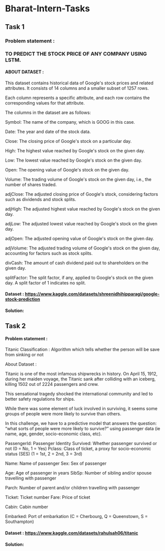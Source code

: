 # Bharat-Intern-Tasks
## Task 1
### Problem statement :

### TO PREDICT THE STOCK PRICE OF ANY COMPANY USING LSTM.

#### ABOUT DATASET :

This dataset contains historical data of Google's stock prices and related attributes. It consists of 14 columns and a smaller subset of 1257 rows.

Each column represents a specific attribute, and each row contains the corresponding values for that attribute.

The columns in the dataset are as follows:

Symbol: The name of the company, which is GOOG in this case.

Date: The year and date of the stock data.

Close: The closing price of Google's stock on a particular day.

High: The highest value reached by Google's stock on the given day.

Low: The lowest value reached by Google's stock on the given day.

Open: The opening value of Google's stock on the given day.

Volume: The trading volume of Google's stock on the given day, i.e., the number of shares traded.

adjClose: The adjusted closing price of Google's stock, considering factors such as dividends and stock splits.

adjHigh: The adjusted highest value reached by Google's stock on the given day.

adjLow: The adjusted lowest value reached by Google's stock on the given day.

adjOpen: The adjusted opening value of Google's stock on the given day.

adjVolume: The adjusted trading volume of Google's stock on the given day, accounting for factors such as stock splits.

divCash: The amount of cash dividend paid out to shareholders on the given day.

splitFactor: The split factor, if any, applied to Google's stock on the given day. A split factor of 1 indicates no split.

#### Dataset : https://www.kaggle.com/datasets/shreenidhihipparagi/google-stock-prediction

#### Solution: 


## Task 2

#### Problem statement :
Titanic Classification : Algorithm which tells whether the person will be save from sinking or not

About Dataset :

Titanic is one of the most infamous shipwrecks in history. On April 15, 1912, during her maiden voyage, the Titanic sank after colliding with an iceberg, killing 1502 out of 2224 passengers and crew.

This sensational tragedy shocked the international community and led to better safety regulations for ships.

While there was some element of luck involved in surviving, it seems some groups of people were more likely to survive than others.

In this challenge, we have to a predictive model that answers the question: “what sorts of people were more likely to survive?” using passenger data (ie name, age, gender, socio-economic class, etc).

PassengerId: Passenger Identity Survived: Whether passenger survived or not (0 = No, 1 = Yes) Pclass: Class of ticket, a proxy for socio-economic status (SES) (1 = 1st, 2 = 2nd, 3 = 3rd) 

Name: Name of passenger Sex: Sex of passenger 

Age: Age of passenger in years SibSp: Number of sibling and/or spouse travelling with passenger

Parch: Number of parent and/or children travelling with passenger 

Ticket: Ticket number Fare: Price of ticket

Cabin: Cabin number

Embarked: Port of embarkation (C = Cherbourg, Q = Queenstown, S = Southampton)

#### Dataset : https://www.kaggle.com/datasets/rahulsah06/titanic
#### Solution:
